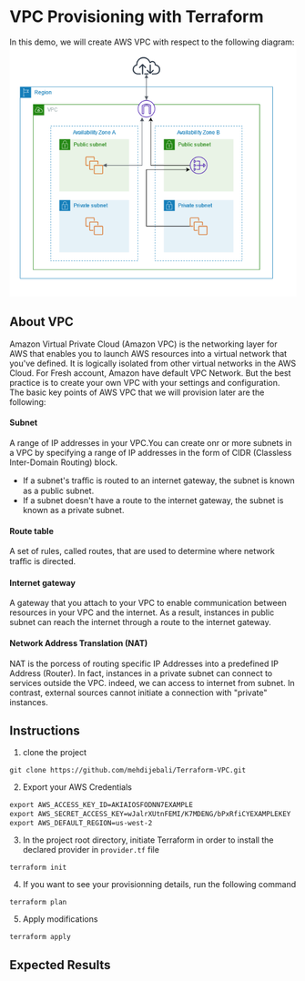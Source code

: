 # VPC Provisioning with Terraform
In this demo, we will create AWS VPC with respect to the following diagram:
![](./Lab_Results/Screenshot%20from%202022-08-30%2011-50-04.png)
## About VPC 
Amazon Virtual Private Cloud (Amazon VPC) is the networking layer for AWS that enables you to launch AWS resources into a virtual network that you've defined. It is logically isolated from other virtual networks in the AWS Cloud.
For Fresh account, Amazon have default VPC Network. But the best practice is to create your own VPC with your settings and configuration.
The basic key points of AWS VPC that we will provision later are the following:
#### Subnet
A range of IP addresses in your VPC.You can create onr or more subnets in a VPC by specifying a range of IP addresses in the form of CIDR (Classless Inter-Domain Routing) block.
- If a subnet's traﬃc is routed to an internet gateway, the subnet is known as a public subnet.
- If a subnet doesn't have a route to the internet gateway, the subnet is known as a private subnet.
#### Route table
A set of rules, called routes, that are used to determine where network traﬃc is directed.
#### Internet gateway
A gateway that you attach to your VPC to enable communication between resources in your VPC and the internet. As a result, instances in public subnet can reach the internet through a route to the internet gateway.
#### Network Address Translation (NAT)
NAT is the porcess of routing specific IP Addresses into a predefined IP Address (Router). In fact, instances in a private subnet can connect to services outside the VPC. indeed, we can access to internet from subnet. In contrast, external sources cannot initiate a connection with "private" instances.  
## Instructions
1. clone the project 
```
git clone https://github.com/mehdijebali/Terraform-VPC.git
```
2. Export your AWS Credentials
```
export AWS_ACCESS_KEY_ID=AKIAIOSFODNN7EXAMPLE
export AWS_SECRET_ACCESS_KEY=wJalrXUtnFEMI/K7MDENG/bPxRfiCYEXAMPLEKEY
export AWS_DEFAULT_REGION=us-west-2
```
3. In the project root directory, initiate Terraform in order to install the declared provider in `provider.tf` file
```
terraform init
```
4. If you want to see your provisionning details, run the following command
```
terraform plan
```
5. Apply modifications
```
terraform apply
```
## Expected Results